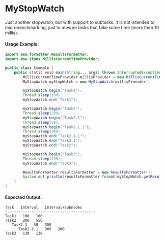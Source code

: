 # MyStopWatch


Just another stopwatch, but with support to subtasks.
It is not intended to microbenchmarking, just to mesure tasks that take some time (more then 10 millis).

#### Usage Example:
```java
import msw.formatter.ResultsFormatter;
import msw.times.MillisCurrentTimeProvider;

public class Example {
    public static void main(String... args) throws InterruptedException {
        MillisCurrentTimeProvider millisProvider = new MillisCurrentTimeProvider();
        MyStopWatch myStopWatch = new MyStopWatch(millisProvider);

        myStopWatch.begin("Task1");
        Thread.sleep(100);
        myStopWatch.end("Task1");

        myStopWatch.begin("Task2");
        Thread.sleep(200);
        myStopWatch.begin("Task2.1");
        Thread.sleep(50);
        myStopWatch.begin("Task2.1.1");
        Thread.sleep(300);
        myStopWatch.end("Task2.1.1");
        myStopWatch.end("Task2.1");
        myStopWatch.end("Task2");

        myStopWatch.begin("Task3");
        Thread.sleep(130);
        myStopWatch.end("Task3");

        ResultsFormatter resultsFormatter = new ResultsFormatter();
        System.out.println(resultsFormatter.format(myStopWatch.getResults()));
    }
}

```


#### Expected Output:

```console
Task   Interval   Interval+Subnodes
-----------------------------------------
Task1   100   100
Task2   200   550
   Task2.1   50   350
      Task2.1.1   300   300
Task3   130   130
```